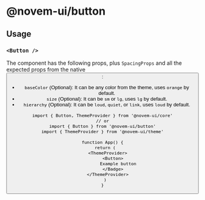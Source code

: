 # @novem-ui/button

## Usage

### `<Button />`

The component has the following props, plus `SpacingProps` and all the expected props from the native <button />:

- `baseColor` (Optional): It can be any color from the theme, uses `orange` by default.
- `size` (Optional): It can be `sm` or `lg`, uses `lg` by default.
- `hierarchy` (Optional): It can be `loud`, `quiet`, or `link`, uses `loud` by default.

```tsx
import { Button, ThemeProvider } from '@novem-ui/core'
// or
import { Button } from '@novem-ui/button'
import { ThemeProvider } from '@novem-ui/theme'

function App() {
  return (
    <ThemeProvider>
        <Button>
            Example button
        </Badge>
    </ThemeProvider>
  )
}
```
